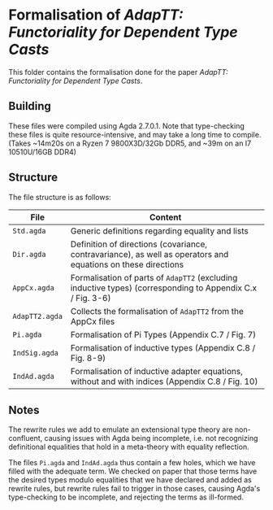 # Formalisation of *AdapTT: Functoriality for Dependent Type Casts*

This folder contains the formalisation done for the paper *AdapTT: Functoriality for Dependent Type Casts*.

## Building

These files were compiled using Agda 2.7.0.1.
Note that type-checking these files is quite resource-intensive, and may take a long time to compile. (Takes ~14m20s on a Ryzen 7 9800X3D/32Gb DDR5, and ~39m on an I7 10510U/16GB DDR4)

## Structure

The file structure is as follows:

| File | Content |
|------|---------|
| `Std.agda` | Generic definitions regarding equality and lists
| `Dir.agda` | Definition of directions (covariance, contravariance), as well as operators and equations on these directions
| `AppCx.agda` | Formalisation of parts of `AdapTT2` (excluding inductive types) (corresponding to Appendix C.x / Fig. 3-6)
| `AdapTT2.agda` | Collects the formalisation of `AdapTT2` from the AppCx files
| `Pi.agda` | Formalisation of Pi Types (Appendix C.7 / Fig. 7)
| `IndSig.agda` | Formalisation of inductive types (Appendix C.8 / Fig. 8-9)
| `IndAd.agda` | Formalisation of inductive adapter equations, without and with indices (Appendix C.8 / Fig. 10)

## Notes

The rewrite rules we add to emulate an extensional type theory are non-confluent, causing issues with Agda being incomplete, i.e. not recognizing definitional equalities that hold in a meta-theory with equality reflection.

The files `Pi.agda` and `IndAd.agda` thus contain a few holes, which we have filled with the adequate term. We checked on paper that those terms have the desired types modulo equalities that we have declared and added as rewrite rules, but rewrite rules fail to trigger in those cases, causing Agda's type-checking to be incomplete, and rejecting the terms as ill-formed.